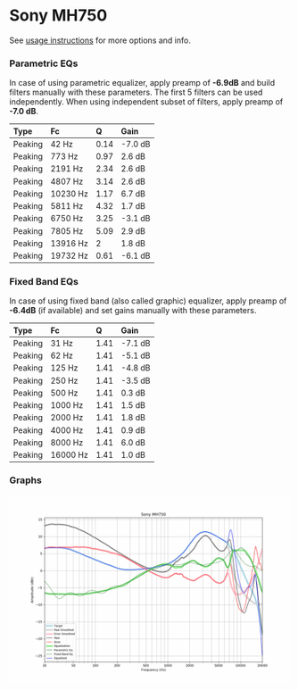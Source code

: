# Sony MH750
See [usage instructions](https://github.com/jaakkopasanen/AutoEq#usage) for more options and info.

### Parametric EQs
In case of using parametric equalizer, apply preamp of **-6.9dB** and build filters manually
with these parameters. The first 5 filters can be used independently.
When using independent subset of filters, apply preamp of **-7.0 dB**.

| Type    | Fc       |    Q | Gain    |
|:--------|:---------|:-----|:--------|
| Peaking | 42 Hz    | 0.14 | -7.0 dB |
| Peaking | 773 Hz   | 0.97 | 2.6 dB  |
| Peaking | 2191 Hz  | 2.34 | 2.6 dB  |
| Peaking | 4807 Hz  | 3.14 | 2.6 dB  |
| Peaking | 10230 Hz | 1.17 | 6.7 dB  |
| Peaking | 5811 Hz  | 4.32 | 1.7 dB  |
| Peaking | 6750 Hz  | 3.25 | -3.1 dB |
| Peaking | 7805 Hz  | 5.09 | 2.9 dB  |
| Peaking | 13916 Hz | 2    | 1.8 dB  |
| Peaking | 19732 Hz | 0.61 | -6.1 dB |

### Fixed Band EQs
In case of using fixed band (also called graphic) equalizer, apply preamp of **-6.4dB**
(if available) and set gains manually with these parameters.

| Type    | Fc       |    Q | Gain    |
|:--------|:---------|:-----|:--------|
| Peaking | 31 Hz    | 1.41 | -7.1 dB |
| Peaking | 62 Hz    | 1.41 | -5.1 dB |
| Peaking | 125 Hz   | 1.41 | -4.8 dB |
| Peaking | 250 Hz   | 1.41 | -3.5 dB |
| Peaking | 500 Hz   | 1.41 | 0.3 dB  |
| Peaking | 1000 Hz  | 1.41 | 1.5 dB  |
| Peaking | 2000 Hz  | 1.41 | 1.8 dB  |
| Peaking | 4000 Hz  | 1.41 | 0.9 dB  |
| Peaking | 8000 Hz  | 1.41 | 6.0 dB  |
| Peaking | 16000 Hz | 1.41 | 1.0 dB  |

### Graphs
![](./Sony%20MH750.png)